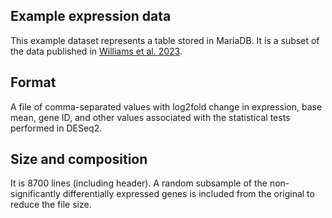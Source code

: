 ## Example expression data

This example dataset represents a table stored in MariaDB.  It is a subset of the data published in [Williams et al. 2023](https://pubmed.ncbi.nlm.nih.gov/37183501/).

## Format

A file of comma-separated values with log2fold change in expression, base mean, gene ID, and other values associated with the statistical tests performed in DESeq2.

## Size and composition

It is 8700 lines (including header). A random subsample of the non-significantly differentially expressed genes is included from the original to reduce the file size.
